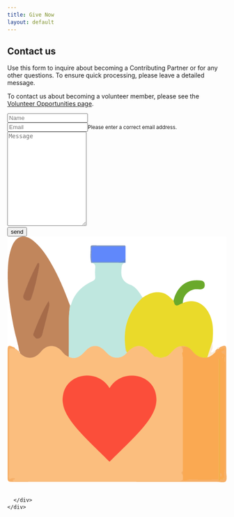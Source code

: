 ```yaml
---
title: Give Now
layout: default
---
```

<div class="contact-clean">
  <form class="pulse animated" data-bss-subject="CRN Website Message"
    data-bss-recipient="5c9bf6ec469b800b59c422dc7a090ce7">
    <!--OLD RECIPIENT: 1a5c6f86b911bb41df41566b1f590a94 -->
    <h2 class="text-center">Contact us</h2>
    <p>
      Use this form to inquire about becoming a Contributing Partner or for
      any other questions. To ensure quick processing, please leave a
      detailed message.
    </p>
    <p>
      To contact us about becoming a volunteer member, please see the
      <a href="volunteer">Volunteer Opportunities page</a>.
    </p>
    <div class="form-group">
      <input class="form-control" type="text" name="name" placeholder="Name" />
    </div>
    <div class="form-group">
      <input class="form-control is-invalid" type="email" name="email" placeholder="Email" /><small
        class="form-text text-danger">Please enter a correct email address.</small>
    </div>
    <div class="form-group">
      <textarea class="form-control" name="message" placeholder="Message" rows="14"></textarea>
    </div>
    <div class="form-group">
      <button class="btn btn-primary" type="submit">send</button>
    </div>
  </form>
</div>
<div></div>
<section class="testimonials py-5 text-white px-1 px-md-5 margin-top-xl" style="min-height: 300px">
  <img src="assets/img/favicon2.png" class="icon-overlay" />
  <div class="container">
    <div class="row">
      <div class="col-sm-12">
        <h2 class="pt-2 text-center font-weight-bold">
          <!--From our volunteers and donation recipients:-->
        </h2>


      </div>
    </div>
</section>